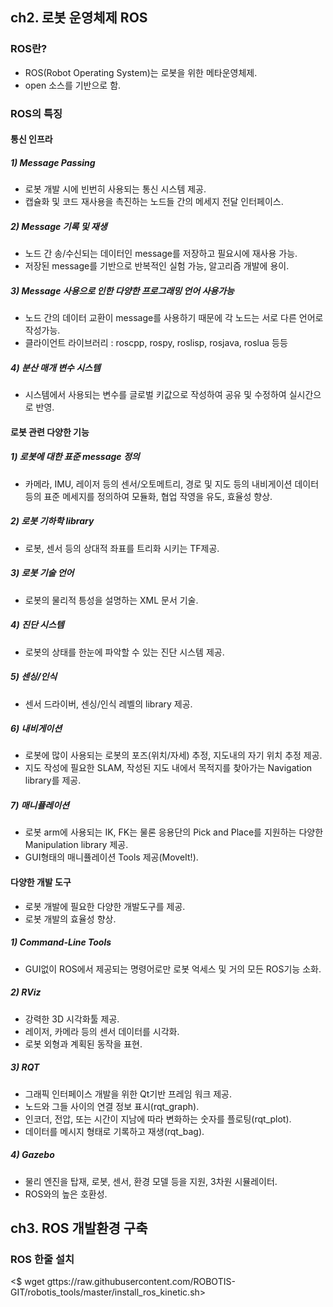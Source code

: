 ## ch2. 로봇 운영체제 ROS

### ROS란?
* ROS(Robot Operating System)는 로봇을 위한 메타운영체제.
* open 소스를 기반으로 함.

### ROS의 특징
#### 통신 인프라
##### 1) Message Passing
  * 로봇 개발 시에 빈번히 사용되는 통신 시스템 제공.
  * 캡슐화 및 코드 재사용을 촉진하는 노드들 간의 메세지 전달 인터페이스.
##### 2) Message 기록 및 재생
  * 노드 간 송/수신되는 데이터인 message를 저장하고 필요시에 재사용 가능.
  * 저장된 message를 기반으로 반복적인 실험 가능, 알고리즘 개발에 용이.
##### 3) Message 사용으로 인한 다양한 프로그래밍 언어 사용가능
  * 노드 간의 데이터 교환이 message를 사용하기 때문에 각 노드는 서로 다른 언어로 작성가능. 
  * 클라이언트 라이브러리 : roscpp, rospy, roslisp, rosjava, roslua 등등
##### 4) 분산 매개 변수 시스템
  * 시스템에서 사용되는 변수를 글로벌 키값으로 작성하여 공유 및 수정하여 실시간으로 반영.

#### 로봇 관련 다양한 기능
##### 1) 로봇에 대한 표준 message 정의
  * 카메라, IMU, 레이저 등의 센서/오토메트리, 경로 및 지도 등의 내비게이션 데이터 등의
    표준 메세지를 정의하여 모듈화, 협업 작영을 유도, 효율성 향상.
##### 2) 로봇 기하학 library
  * 로봇, 센서 등의 상대적 좌표를 트리화 시키는 TF제공.
##### 3) 로봇 기술 언어
  * 로봇의 물리적 틍성을 설명하는 XML 문서 기술.
##### 4) 진단 시스템
  * 로봇의 상태를 한눈에 파악할 수 있는 진단 시스템 제공.
##### 5) 센싱/인식
  * 센서 드라이버, 센싱/인식 레벨의 library 제공.
##### 6) 내비게이션
  * 로봇에 많이 사용되는 로봇의 포즈(위치/자세) 추정, 지도내의 자기 위치 추정 제공.
  * 지도 작성에 필요한 SLAM, 작성된 지도 내에서 목적지를 찾아가는 Navigation library를 제공.
##### 7) 매니퓰레이션
  * 로봇 arm에 사용되는 IK, FK는 물론 응용단의 Pick and Place를 지원하는 다양한 Manipulation library 제공.
  * GUI형태의 매니퓰레이션 Tools 제공(MoveIt!).

#### 다양한 개발 도구
* 로봇 개발에 필요한 다양한 개발도구를 제공.
* 로봇 개발의 효율성 향상.
##### 1) Command-Line Tools
  * GUI없이 ROS에서 제공되는 명령어로만 로봇 억세스 및 거의 모든 ROS기능 소화.
##### 2) RViz
  * 강력한 3D 시각화툴 제공.
  * 레이저, 카메라 등의 센서 데이터를 시각화.
  * 로봇 외형과 계획된 동작을 표현.
##### 3) RQT
  * 그래픽 인터페이스 개발을 위한 Qt기반 프레임 워크 제공.
  * 노드와 그들 사이의 연결 정보 표시(rqt_graph).
  * 인코더, 전압, 또는 시간이 지남에 따라 변화하는 숫자를 플로팅(rqt_plot).
  * 데이터를 메시지 형태로 기록하고 재생(rqt_bag).
##### 4) Gazebo
  * 물리 엔진을 탑재, 로봇, 센서, 환경 모델 등을 지원, 3차원 시뮬레이터.
  * ROS와의 높은 호환성.

## ch3. ROS 개발환경 구축
### ROS 한줄 설치
<$ wget gttps://raw.githubusercontent.com/ROBOTIS-GIT/robotis_tools/master/install_ros_kinetic.sh>
